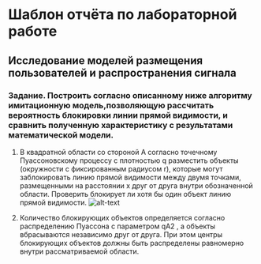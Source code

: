# Шаблон отчёта по лабораторной работе

## Исследование моделей размещения пользователей и распространения сигнала
### Задание. Построить согласно описанному ниже алгоритму имитационную модель,позволяющую рассчитать вероятность блокировки линии прямой видимости, и сравнить полученную характеристику с результатами математической модели.
1. В квадратной области со стороной А согласно точечному Пуассоновскому
   процессу с плотностью q разместить объекты (окружности с фиксированным
   радиусом r), которые могут заблокировать линию прямой видимости между двумя
   точками, размещенными на расстоянии x друг от друга внутри обозначенной
   области. Проверить блокирует ли хотя бы один объект линию прямой видимости.
   ![](C:\Users\eliza\PycharmProjects\wirelessNM\laboratory%204\2.png "alt-text")


2. Количество блокирующих объектов определяется согласно распределению
Пуассона с параметром qA2
, а объекты вбрасываются независимо друг от друга.
При этом центры блокирующих объектов должны быть распределены равномерно
внутри рассматриваемой области.

